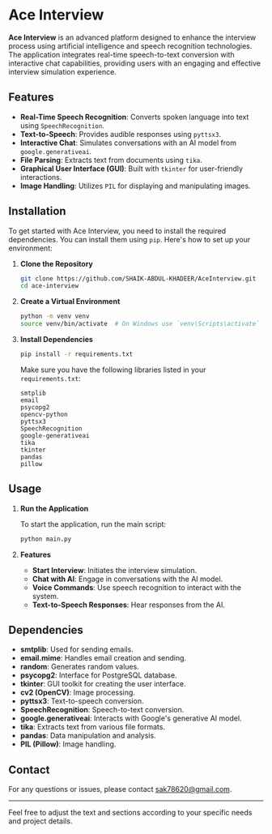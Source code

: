 # Ace Interview

**Ace Interview** is an advanced platform designed to enhance the interview process using artificial intelligence and speech recognition technologies. The application integrates real-time speech-to-text conversion with interactive chat capabilities, providing users with an engaging and effective interview simulation experience.

## Features

- **Real-Time Speech Recognition**: Converts spoken language into text using `SpeechRecognition`.
- **Text-to-Speech**: Provides audible responses using `pyttsx3`.
- **Interactive Chat**: Simulates conversations with an AI model from `google.generativeai`.
- **File Parsing**: Extracts text from documents using `tika`.
- **Graphical User Interface (GUI)**: Built with `tkinter` for user-friendly interactions.
- **Image Handling**: Utilizes `PIL` for displaying and manipulating images.

## Installation

To get started with Ace Interview, you need to install the required dependencies. You can install them using `pip`. Here's how to set up your environment:

1. **Clone the Repository**

   ```bash
   git clone https://github.com/SHAIK-ABDUL-KHADEER/AceInterview.git
   cd ace-interview
   ```

2. **Create a Virtual Environment**

   ```bash
   python -m venv venv
   source venv/bin/activate  # On Windows use `venv\Scripts\activate`
   ```

3. **Install Dependencies**

   ```bash
   pip install -r requirements.txt
   ```

   Make sure you have the following libraries listed in your `requirements.txt`:

   ```
   smtplib
   email
   psycopg2
   opencv-python
   pyttsx3
   SpeechRecognition
   google-generativeai
   tika
   tkinter
   pandas
   pillow
   ```

## Usage

1. **Run the Application**

   To start the application, run the main script:

   ```bash
   python main.py
   ```

2. **Features**

   - **Start Interview**: Initiates the interview simulation.
   - **Chat with AI**: Engage in conversations with the AI model.
   - **Voice Commands**: Use speech recognition to interact with the system.
   - **Text-to-Speech Responses**: Hear responses from the AI.

## Dependencies

- **smtplib**: Used for sending emails.
- **email.mime**: Handles email creation and sending.
- **random**: Generates random values.
- **psycopg2**: Interface for PostgreSQL database.
- **tkinter**: GUI toolkit for creating the user interface.
- **cv2 (OpenCV)**: Image processing.
- **pyttsx3**: Text-to-speech conversion.
- **SpeechRecognition**: Speech-to-text conversion.
- **google.generativeai**: Interacts with Google's generative AI model.
- **tika**: Extracts text from various file formats.
- **pandas**: Data manipulation and analysis.
- **PIL (Pillow)**: Image handling.


## Contact

For any questions or issues, please contact [sak78620@gmail.com](mailto:sak78620@gmail.com).

---

Feel free to adjust the text and sections according to your specific needs and project details.
